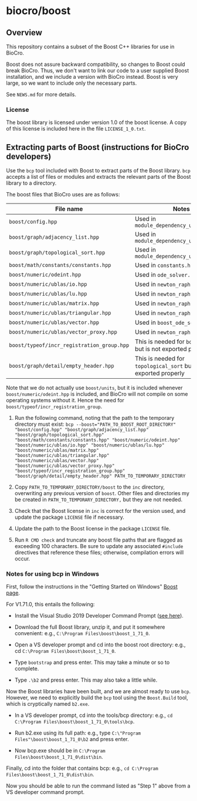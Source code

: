 # biocro/boost

## Overview

This repository contains a subset of the Boost C++ libraries for use in BioCro.

Boost does not assure backward compatibility, so changes to Boost could break
BioCro. Thus, we don't want to link our code to a user supplied Boost
installation, and we include a version with BioCro instead. Boost is very large,
so we want to include only the necessary parts.

See `NEWS.md` for more details.

### License

The boost library is licensed under version 1.0 of the boost license. A copy
of this license is included here in the file `LICENSE_1_0.txt`.

## Extracting parts of Boost (instructions for BioCro developers)

Use the `bcp` tool included with Boost to extract parts of the Boost library.
`bcp` accepts a list of files or modules and extracts the relevant parts of the
Boost library to a directory.

The boost files that BioCro uses are as follows:

| File    name                               | Notes                                                              |
| ------------------------------------------ | ------------------------------------------------------------------ |
| `boost/config.hpp`                         | Used in `module_dependency_utilities.cpp`                          |
| `boost/graph/adjacency_list.hpp`           | Used in `module_dependency_utilities.cpp`                          |
| `boost/graph/topological_sort.hpp`         | Used in `module_dependency_utilities.cpp`                          |
| `boost/math/constants/constants.hpp`       | Used in `constants.h`                                              |
| `boost/numeric/odeint.hpp`                 | Used in `ode_solver.h`                                             |
| `boost/numeric/ublas/io.hpp`               | Used in `newton_raphson_boost.h`                                   |
| `boost/numeric/ublas/lu.hpp`               | Used in `newton_raphson_boost.h`                                   |
| `boost/numeric/ublas/matrix.hpp`           | Used in `newton_raphson_boost.h`                                   |
| `boost/numeric/ublas/triangular.hpp`       | Used in `newton_raphson_boost.h`                                   |
| `boost/numeric/ublas/vector.hpp`           | Used in `boost_ode_solvers.h`                                      |
| `boost/numeric/ublas/vector_proxy.hpp`     | Used in `newton_raphson_boost.h`                                   |
| `boost/typeof/incr_registration_group.hpp` | This is needed for `boost/units` but is not exported properly      |
| `boost/graph/detail/empty_header.hpp`      | This is needed for `topological_sort` but is not exported properly |

Note that we do not actually use `boost/units`, but it is included whenever
`boost/numeric/odeint.hpp` is included, and BioCro will not compile on some
operating systems without it. Hence the need for
`boost/typeof/incr_registration_group`.

1. Run the following command, noting that the path to the temporary directory
   must exist:
   `bcp --boost="PATH_TO_BOOST_ROOT_DIRECTORY" "boost/config.hpp" "boost/graph/adjacency_list.hpp" "boost/graph/topological_sort.hpp" "boost/math/constants/constants.hpp" "boost/numeric/odeint.hpp" "boost/numeric/ublas/io.hpp" "boost/numeric/ublas/lu.hpp" "boost/numeric/ublas/matrix.hpp" "boost/numeric/ublas/triangular.hpp" "boost/numeric/ublas/vector.hpp" "boost/numeric/ublas/vector_proxy.hpp" "boost/typeof/incr_registration_group.hpp" "boost/graph/detail/empty_header.hpp" PATH_TO_TEMPORARY_DIRECTORY`

2. Copy `PATH_TO_TEMPORARY_DIRECTORY/boost` to the `inc` directory, overwriting
   any previous version of `boost`. Other files and directories my be created in
   `PATH_TO_TEMPORARY_DIRECTORY,` but they are not needed.

3. Check that the Boost license in `inc` is correct for the version used, and
   update the package `LICENSE` file if necessary.

4. Update the path to the Boost license in the package `LICENSE` file.

5. Run `R CMD check` and truncate any boost file paths that are flagged as
   exceeding 100 characters. Be sure to update any associated `#include`
   directives that reference these files; otherwise, compilation errors will
   occur.

### Notes for using bcp in Windows

First, follow the instructions in the "Getting Started on Windows"
[Boost page](https://www.boost.org/doc/libs/1_71_0/more/getting_started/windows.html).

For V1.71.0, this entails the following:
 - Install the Visual Studio 2019 Developer Command Prompt
   ([see here](https://docs.microsoft.com/en-us/cpp/build/building-on-the-command-line?view=vs-2019)).

 - Download the full Boost library, unzip it, and put it somewhere convenient:
   e.g., `C:\Program Files\boost\boost_1_71_0`.

 - Open a VS developer prompt and cd into the boost root directory: e.g., cd
   `C:\Program Files\boost\boost_1_71_0`.

 - Type `bootstrap` and press enter. This may take a minute or so to complete.

 - Type `.\b2` and press enter. This may also take a little while.

Now the Boost libraries have been built, and we are almost ready to use `bcp`.
However, we need to explicitly build the `bcp` tool using the `Boost.Build`
tool, which is cryptically named `b2.exe`.

 - In a VS developer prompt, cd into the tools/bcp directory: e.g.,
   `cd C:\Program Files\boost\boost_1_71_0\tools\bcp`.

 - Run b2.exe using its full path: e.g., type
   `C:\"Program Files"\boost\boost_1_71_0\b2` and press enter.

 - Now bcp.exe should be in `C:\Program Files\boost\boost_1_71_0\dist\bin`.

Finally, cd into the folder that contains bcp: e.g.,
`cd C:\Program Files\boost\boost_1_71_0\dist\bin`.

Now you should be able to run the command listed as "Step 1" above from a VS
developer command prompt.
